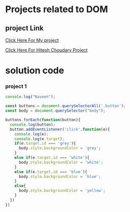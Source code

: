 # Projects related to DOM

## project Link
[Click Here For My project](https://stackblitz.com/edit/stackblitz-starters-2uecn3?description=HTML/CSS/JS%20Starter&file=script.js,styles.css,index.html&terminalHeight=10&title=Static%20Starter)

[Click Here For Hitesh Choudary Project](https://stackblitz.com/edit/dom-project-chaiaurcode?file=index.html)

# solution code

### project 1

```Javascript
console.log("Naveen");

const buttons = document.querySelectorAll('.button');
const body = document.querySelector("body");

buttons.forEach(function(button){
  console.log(button);
  button.addEventListener('click',function(e){
    console.log(e);
    console.log(e.target);
    if(e.target.id === 'grey'){
      body.style.backgroundColor = 'grey';
    }
    else if(e.target.id === 'white'){
      body.style.backgroundColor = 'white';
    }
    else if(e.target.id === 'blue'){
      body.style.backgroundColor = 'blue';
    }
    else{
      body.style.backgroundColor = 'yellow';
    }
  })
})



```